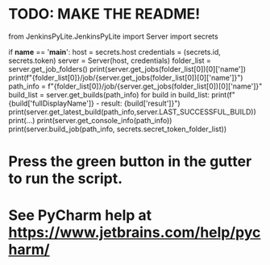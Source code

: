 # TODO: MAKE THE README!
from JenkinsPyLite.JenkinsPyLite import Server
import secrets

if __name__ == '__main__':
    host = secrets.host
    credentials = (secrets.id, secrets.token)
    server = Server(host, credentials)
    folder_list = server.get_job_folders()
    print(server.get_jobs(folder_list[0])[0]['name'])
    print(f"{folder_list[0]}/job/{server.get_jobs(folder_list[0])[0]['name']}")
    path_info = f"{folder_list[0]}/job/{server.get_jobs(folder_list[0])[0]['name']}"
    build_list = server.get_builds(path_info)
    for build in build_list:
        print(f"{build['fullDisplayName']} - result: {build['result']}")
    print(server.get_latest_build(path_info,server.LAST_SUCCESSFUL_BUILD))
    print(...)
    print(server.get_console_info(path_info))
    print(server.build_job(path_info, secrets.secret_token_folder_list))
# Press the green button in the gutter to run the script.


# See PyCharm help at https://www.jetbrains.com/help/pycharm/
